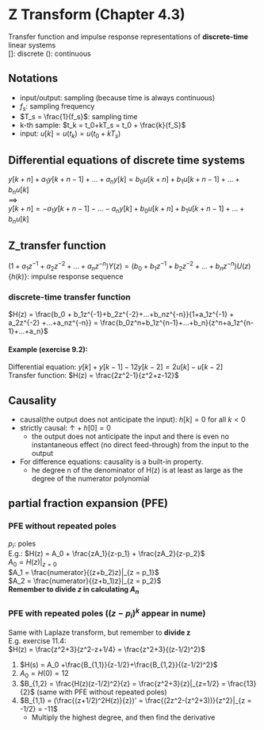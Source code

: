 # Z Transform (Chapter 4.3)
Transfer function and impulse response representations of **discrete-time** linear systems  
[]: discrete (): continuous

## Notations
+ input/output: sampling (because time is always continuous)
+ $f_s$: sampling frequency
+ $T_s = \frac{1}{f_s}$: sampling time
+ k-th sample: $t_k = t_0+kT_s = t_0 + \frac{k}{f_S}$
+ input: $u[k] = u(t_k) = u(t_0+kT_s)$

## Differential equations of discrete time systems
$y[k+n] + a_1y[k+n-1] + ... + a_ny[k] = b_0u[k+n] + b_1u[k+n-1]+...+b_nu[k]$   
==>  
$y[k+n] = -a_1y[k+n-1] - ... - a_ny[k] + b_0u[k+n] + b_1u[k+n-1]+...+b_nu[k]$  
 
## Z_transfer function
$(1+a_1z^{-1} + a_2z^{-2} +...+a_nz^{-n})Y(z) = (b_0 + b_1z^{-1}+b_2z^{-2}+...+b_nz^{-n})U(z)$  
$\{h(k)\}$: impulse response sequence
### discrete-time transfer function
$H(z) = \frac{b_0 + b_1z^{-1}+b_2z^{-2}+...+b_nz^{-n}}{1+a_1z^{-1} + a_2z^{-2} +...+a_nz^{-n}} = \frac{b_0z^n+b_1z^{n-1}+...+b_n}{z^n+a_1z^{n-1}+...+a_n}$

#### Example (exercise 9.2):
Differential equation: $y[k]+y[k-1]-12y[k-2]=2u[k]-u[k-2]$  
Transfer function: $H(z) = \frac{2z^2-1}{z^2+z-12}$

## Causality
+ causal(the output does not anticipate the input): $h[k] = 0$ for all $k<0$ 
+ strictly causal: ↑ + $h[0] = 0$
  + the output does not anticipate the input and there is even no instantaneous effect (no direct feed-through) from the input to the output
+ For difference equations: causality is a built-in property.
  + he degree n of the denominator of H(z) is at least as large as the degree of the numerator polynomial

## partial fraction expansion (PFE)
### PFE without repeated poles
$p_i$: poles  
E.g.: $H(z) = A_0 + \frac{zA_1}{z-p_1} + \frac{zA_2}{z-p_2}$  
$A_0 = H(z)|_{z=0}$  
$A_1 = \frac{numerator}{(z+b_2)z}|_{z = p_1}$  
$A_2 = \frac{numerator}{(z+b_1)z}|_{z = p_2}$  
**Remember to divide *z* in calculating $A_n$**  

### PFE with repeated poles ($(z-p_i)^k$ appear in nume)
Same with Laplaze transform, but remember to **divide z**  
E.g. exercise 11.4:  
$H(z) = \frac{z^2+3}{z^2-z+1/4} = \frac{z^2+3}{(z-1/2)^2}$  
1. $H(s) = A_0 +\frac{B_{1,1}}{z-1/2}+\frac{B_{1,2}}{(z-1/2)^2}$   
2. $A_0 = H(0) = 12$
3. $B_{1,2} = \frac{H(z)(z-1/2)^2}{z} = \frac{z^2+3}{z}|_{z=1/2} = \frac{13}{2}$ (same with PFE without repeated poles)
4. $B_{1,1} = (\frac{(z+1/2)^2H(z)}{z})' = \frac{(2z^2-(z^2+3))}{z^2}|_{z = -1/2} = -11$   
   + Multiply the highest degree, and then find the derivative